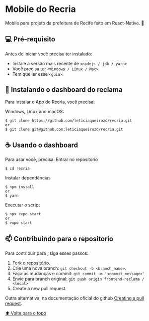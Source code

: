# Mobile do Recria
Mobile para projeto da prefeitura de Recife feito em React-Native. 📲

## 💻 Pré-requisito

Antes de iniciar você precisa ter instalado:
<!---Estes são apenas requisitos de exemplo. Adicionar, duplicar ou remover conforme necessário--->
* Instale a versão mais recente de `<nodejs / jdk / yarn>`
* Você precisa ter `<Windows / Linux / Mac>`.
* Tem que ler esse `<guia>`.

## 🚀 Instalando o dashboard do reclama

Para instalar o App do Recria, você precisa:

Windows, Linux and macOS:
```
$ git clone https://github.com/leticiaqueirozd/recria.git
or
$ git clone git@github.com:leticiaqueirozd/recria.git
```


## ☕ Usando o dashboard

Para usar você, precisa:
Entrar no repositorio
```
$ cd recria
```
Instalar dependências
```
$ npm install
or
$ yarn
```
Executar o script
```
$ npx expo start
or
$ expo start
```

## 📫 Contribuindo para o repositorio
<!---Se o seu README for longo ou se você tiver algum processo ou etapas específicas que deseja que os contribuidores sigam, considere a criação de um arquivo CONTRIBUTING.md separado--->
Para contribuir para <recria>, siga esses passos:

1. Fork o repositório.
2. Crie uma nova branch: `git checkout -b <branch_name>`.
3. Faça as mudanças e commit: `git commit -m '<commit_message>'`
4. Envie para branch original: `git push origin frontend-reclama / <local>`
5. Create a new pull request.

Outra alternativa, na documentação oficial do github [Creating a pull request](https://help.github.com/en/github/collaborating-with-issues-and-pull-requests/creating-a-pull-request).

[⬆ Volte para o topo](#recria)<br>
